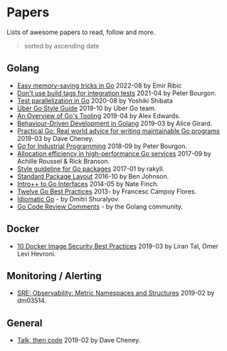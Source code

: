 # Papers

Lists of awesome papers to read, follow and more.

> sorted by ascending date

## Golang

* [Easy memory-saving tricks in Go](https://www.ribice.ba/golang-memory-savings/) 2022-08 by Emir Ribic
* [Don't use build tags for integration tests](https://peter.bourgon.org/blog/2021/04/02/dont-use-build-tags-for-integration-tests.html) 2021-04 by Peter Bourgon.
* [Test parallelization in Go](https://engineering.mercari.com/en/blog/entry/20220408-how_to_use_t_parallel/) 2020-08 by Yoshiki Shibata
* [Uber Go Style Guide](https://github.com/uber-go/guide/blob/master/style.md) 2019-10 by Uber Go team.
* [An Overview of Go's Tooling](https://www.alexedwards.net/blog/an-overview-of-go-tooling) 2019-04 by Alex Edwards.
* [Behaviour-Driven Development in Golang](https://alicegg.tech/2019/03/09/gobdd.html) 2019-03 by Alice Girard.
* [Practical Go: Real world advice for writing maintainable Go programs](https://dave.cheney.net/practical-go/presentations/qcon-china.html) 2019-03 by Dave Cheney.
* [Go for Industrial Programming](https://peter.bourgon.org/go-for-industrial-programming/) 2018-09 by Peter Bourgon.
* [Allocation efficiency in high-performance Go services](https://segment.com/blog/allocation-efficiency-in-high-performance-go-services/) 2017-09 by Achille Roussel & Rick Branson.
* [Style guideline for Go packages](https://rakyll.org/style-packages/) 2017-01 by rakyll.
* [Standard Package Layout](https://medium.com/@benbjohnson/standard-package-layout-7cdbc8391fc1) 2016-10 by Ben Johnson.
* [Intro++ to Go Interfaces](https://npf.io/2014/05/intro-to-go-interfaces/) 2014-05 by Nate Finch.
* [Twelve Go Best Practices](https://talks.golang.org/2013/bestpractices.slide#1) 2013- by Francesc Campoy Flores.
* [Idiomatic Go](https://dmitri.shuralyov.com/idiomatic-go) - by Dmitri Shuralyov.
* [Go Code Review Comments](https://github.com/golang/go/wiki/CodeReviewComments) - by the Golang community.


## Docker
* [10 Docker Image Security Best Practices](https://snyk.io/blog/10-docker-image-security-best-practices/) 2019-03 by Liran Tal, Omer Levi Hevroni.


## Monitoring / Alerting

* [SRE: Observability: Metric Namespaces and Structures](https://medium.com/dm03514-tech-blog/sre-observability-metric-namespaces-and-structures-12ffcf5a5bdc) 2019-02 by dm03514.


## General

* [Talk, then code](https://dave.cheney.net/2019/02/18/talk-then-code) 2019-02 by Dave Cheney.
